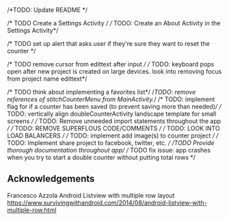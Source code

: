/*TODO: Update README */


/* TODO Create a Settings Activity */
/* TODO: Create an About Activity in the Settings Activity*/


/* TODO set up alert that asks user if they're sure they want to reset the counter */


/* TODO remove cursor from edittext after input */
/* TODO: keyboard pops open after new project is created on large devices. look into removing focus from project name edittext*/
    
    
/* TODO think about implementing a favorites list*/
/*TODO: remove references of stitchCounterMenu from MainActivity.*/
/* TODO: implement flag for if a counter has been saved (to prevent saving more than needed)*/
/* TODO: vertically align doubleCounterActivity landscape template for small screens */
    /* TODO: Remove unneeded import statements throughout the app */
    /* TODO: REMOVE SUPERFLOUS CODE/COMMENTS */
    /* TODO: LOOK INTO LOAD BALANCERS */
    /* TODO: implement add image(s) to counter project */
    /* TODO: Implement share project to facebook, twitter, etc. */
    /*TODO Provide thorough documentation throughout app*/
    /* TODO fix issue: app crashes when you try to start a double counter without putting total rows */

## Acknowledgements ##
Francesco Azzola
Android Listview with multiple row layout
https://www.survivingwithandroid.com/2014/08/android-listview-with-multiple-row.html
